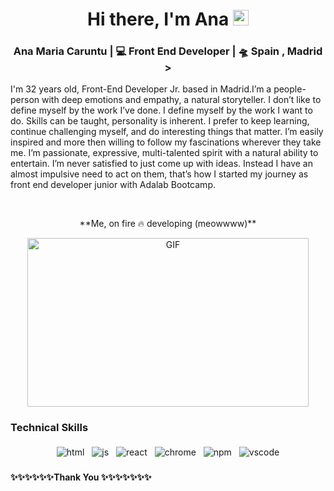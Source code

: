 <div align="center">
   <h1>Hi there, I'm Ana <img src="https://media.giphy.com/media/hvRJCLFzcasrR4ia7z/giphy.gif" width="25px"> </h1>

</div>

<div align="center">
<h3> Ana Maria Caruntu | 💻 Front End Developer | 🛸 Spain , Madrid ></h3>

</div>
<div align="left">
  <p> I'm 32 years old, Front-End Developer Jr. based in Madrid.I’m a people-person with deep emotions and empathy, a natural storyteller.
  I don’t like to define myself by the work I’ve done. I define myself by the work I want to do. Skills can be taught, personality is inherent. I prefer to keep learning, continue challenging myself, and do interesting things that matter. I’m easily inspired and more then willing to follow my fascinations wherever they take me. I’m passionate, expressive, multi-talented spirit with a natural ability to entertain. I’m never satisfied to just come up with ideas. Instead I have an almost impulsive need to act on them, that’s how I started my journey as  front end developer junior with Adalab Bootcamp. 
  </p>
  </div>

  <br>

<div align="center">
<p>**Me, on fire 🔥 developing (meowwww)**</P>
<img height="270px" width="450px" alt="GIF" src="https://media.giphy.com/media/WUlplcMpOCEmTGBtBW/giphy.gif" />
</div>

### Technical Skills

<p align="center">
  <img src="https://raw.githubusercontent.com/anamcaruntu/anamcaruntu/master/svg/dev/languages/html.svg" alt="html" style="vertical-align:top; margin:4px">    
  <img src="https://raw.githubusercontent.com/anamcaruntu/anamcaruntu/master/svg/dev/languages/js.svg" alt="js" style="vertical-align:top; margin:4px">
  <img src="https://raw.githubusercontent.com/anamcaruntu/anamcaruntu/master/svg/dev/frameworks/react.svg" alt="react" style="vertical-align:top; margin:4px">
  <img src="https://raw.githubusercontent.com/anamcaruntu/anamcaruntu/master/svg/dev/misc/chrome.svg" alt="chrome" style="vertical-align:top; margin:4px">
  <img src="https://raw.githubusercontent.com/anamcaruntu/anamcaruntu/master/svg/dev/services/npm.svg" alt="npm" style="vertical-align:top; margin:4px">
  <img src="https://raw.githubusercontent.com/anamcaruntu/anamcaruntu/master/svg/dev/tools/visualstudio_code.svg" alt="vscode" style="vertical-align:top; margin:4px">
</p>

   <h4>✨✨✨✨✨✨Thank You ✨✨✨✨✨✨✨</h4>

</p>
